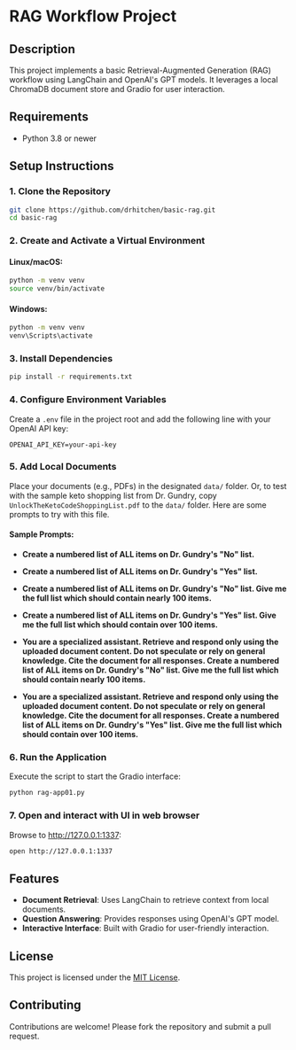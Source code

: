 # RAG Workflow Project

## Description
This project implements a basic Retrieval-Augmented Generation (RAG) workflow using LangChain and OpenAI's GPT models. It leverages a local ChromaDB document store and Gradio for user interaction.

## Requirements
- Python 3.8 or newer

## Setup Instructions

### 1. Clone the Repository
```bash
git clone https://github.com/drhitchen/basic-rag.git
cd basic-rag
```

### 2. Create and Activate a Virtual Environment
#### Linux/macOS:
```bash
python -m venv venv
source venv/bin/activate
```
#### Windows:
```bash
python -m venv venv
venv\Scripts\activate
```

### 3. Install Dependencies
```bash
pip install -r requirements.txt
```

### 4. Configure Environment Variables
Create a `.env` file in the project root and add the following line with your OpenAI API key:
```
OPENAI_API_KEY=your-api-key
```

### 5. Add Local Documents
Place your documents (e.g., PDFs) in the designated `data/` folder. Or, to test with the sample keto shopping list from Dr. Gundry, copy `UnlockTheKetoCodeShoppingList.pdf` to the `data/` folder. Here are some prompts to try with this file.

#### Sample Prompts:

- **Create a numbered list of ALL items on Dr. Gundry's "No" list.**
- **Create a numbered list of ALL items on Dr. Gundry's "Yes" list.**

- **Create a numbered list of ALL items on Dr. Gundry's "No" list. Give me the full list which should contain nearly 100 items.**
- **Create a numbered list of ALL items on Dr. Gundry's "Yes" list. Give me the full list which should contain over 100 items.**

- **You are a specialized assistant. Retrieve and respond only using the uploaded document content. Do not speculate or rely on general knowledge. Cite the document for all responses. Create a numbered list of ALL items on Dr. Gundry's "No" list. Give me the full list which should contain nearly 100 items.**
- **You are a specialized assistant. Retrieve and respond only using the uploaded document content. Do not speculate or rely on general knowledge. Cite the document for all responses. Create a numbered list of ALL items on Dr. Gundry's "Yes" list. Give me the full list which should contain over 100 items.**

### 6. Run the Application
Execute the script to start the Gradio interface:
```bash
python rag-app01.py
```

### 7. Open and interact with UI in web browser
Browse to http://127.0.0.1:1337:
```bash
open http://127.0.0.1:1337
```

## Features
- **Document Retrieval**: Uses LangChain to retrieve context from local documents.
- **Question Answering**: Provides responses using OpenAI's GPT model.
- **Interactive Interface**: Built with Gradio for user-friendly interaction.

## **License**

This project is licensed under the [MIT License](LICENSE).

## **Contributing**

Contributions are welcome! Please fork the repository and submit a pull request.
